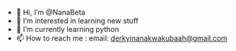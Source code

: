 - 👋 Hi, I’m @NanaBeta
- 👀 I’m interested in learning new stuff
- 🌱 I’m currently learning python
- 📫 How to reach me : email: derkyinanakwakubaah@gmail.com 

<!---
NanaBeta/NanaBeta is a ✨ special ✨ repository because its `README.md` (this file) appears on your GitHub profile.
You can click the Preview link to take a look at your changes.
--->
